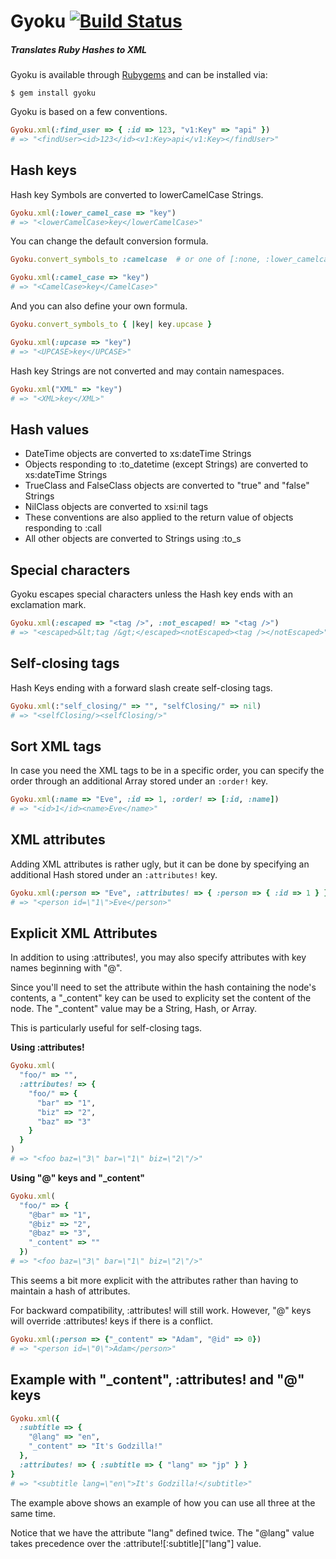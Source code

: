 Gyoku [![Build Status](https://secure.travis-ci.org/rubiii/gyoku.png)](http://travis-ci.org/rubiii/gyoku)
=====

##### Translates Ruby Hashes to XML

Gyoku is available through [Rubygems](http://rubygems.org/gems/gyoku) and can
be installed via:

```
$ gem install gyoku
```

Gyoku is based on a few conventions.

``` ruby
Gyoku.xml(:find_user => { :id => 123, "v1:Key" => "api" })
# => "<findUser><id>123</id><v1:Key>api</v1:Key></findUser>"
```


Hash keys
---------

Hash key Symbols are converted to lowerCamelCase Strings.

``` ruby
Gyoku.xml(:lower_camel_case => "key")
# => "<lowerCamelCase>key</lowerCamelCase>"
```

You can change the default conversion formula.

``` ruby
Gyoku.convert_symbols_to :camelcase  # or one of [:none, :lower_camelcase]

Gyoku.xml(:camel_case => "key")
# => "<CamelCase>key</CamelCase>"
```

And you can also define your own formula.

``` ruby
Gyoku.convert_symbols_to { |key| key.upcase }

Gyoku.xml(:upcase => "key")
# => "<UPCASE>key</UPCASE>"
```

Hash key Strings are not converted and may contain namespaces.

``` ruby
Gyoku.xml("XML" => "key")
# => "<XML>key</XML>"
```


Hash values
-----------

* DateTime objects are converted to xs:dateTime Strings
* Objects responding to :to_datetime (except Strings) are converted to xs:dateTime Strings
* TrueClass and FalseClass objects are converted to "true" and "false" Strings
* NilClass objects are converted to xsi:nil tags
* These conventions are also applied to the return value of objects responding to :call
* All other objects are converted to Strings using :to_s


Special characters
------------------

Gyoku escapes special characters unless the Hash key ends with an exclamation mark.

``` ruby
Gyoku.xml(:escaped => "<tag />", :not_escaped! => "<tag />")
# => "<escaped>&lt;tag /&gt;</escaped><notEscaped><tag /></notEscaped>"
```


Self-closing tags
-----------------

Hash Keys ending with a forward slash create self-closing tags.

``` ruby
Gyoku.xml(:"self_closing/" => "", "selfClosing/" => nil)
# => "<selfClosing/><selfClosing/>"
```


Sort XML tags
-------------

In case you need the XML tags to be in a specific order, you can specify the order through an additional Array stored under an `:order!` key.

``` ruby
Gyoku.xml(:name => "Eve", :id => 1, :order! => [:id, :name])
# => "<id>1</id><name>Eve</name>"
```


XML attributes
--------------

Adding XML attributes is rather ugly, but it can be done by specifying an additional Hash stored under an `:attributes!` key.

``` ruby
Gyoku.xml(:person => "Eve", :attributes! => { :person => { :id => 1 } })
# => "<person id=\"1\">Eve</person>"
```

Explicit XML Attributes
-----------------------
In addition to using :attributes!, you may also specify attributes with key names beginning with "@". 

Since you'll need to set the attribute within the hash containing the node's contents, a "\_content" key can be used to explicity set the content of the node. The "_content" value may be a String, Hash, or Array.

This is particularly useful for self-closing tags.

**Using :attributes!**

``` ruby
Gyoku.xml(
  "foo/" => "", 
  :attributes! => {
    "foo/" => {
      "bar" => "1", 
      "biz" => "2", 
      "baz" => "3"
    }
  }
)
# => "<foo baz=\"3\" bar=\"1\" biz=\"2\"/>"
```

**Using "@" keys and "\_content"**

``` ruby
Gyoku.xml(
  "foo/" => {
    "@bar" => "1",
    "@biz" => "2",
    "@baz" => "3",
    "_content" => ""
  })
# => "<foo baz=\"3\" bar=\"1\" biz=\"2\"/>"
```
This seems a bit more explicit with the attributes rather than having to maintain a hash of attributes.

For backward compatibility, :attributes! will still work. However, "@" keys will override :attributes! keys if there is a conflict.

``` ruby
Gyoku.xml(:person => {"_content" => "Adam", "@id" => 0})
# => "<person id=\"0\">Adam</person>"
```

Example with "\_content", :attributes! and "@" keys
--------------------------------------------------
``` ruby
Gyoku.xml({ 
  :subtitle => { 
    "@lang" => "en", 
    "_content" => "It's Godzilla!" 
  }, 
  :attributes! => { :subtitle => { "lang" => "jp" } } 
}
# => "<subtitle lang=\"en\">It's Godzilla!</subtitle>"
```

The example above shows an example of how you can use all three at the same time. 

Notice that we have the attribute "lang" defined twice.
The "@lang" value takes precedence over the :attribute![:subtitle]["lang"] value.
